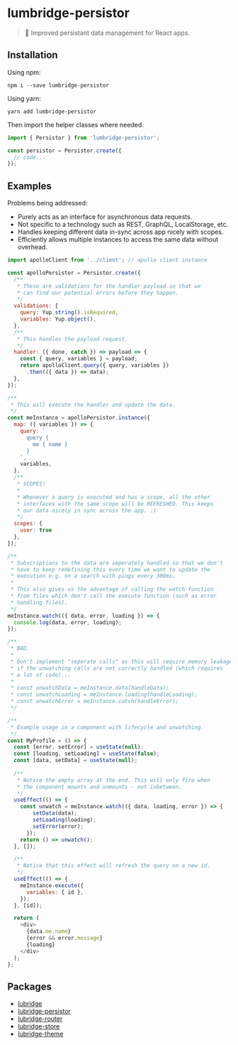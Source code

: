 # lumbridge-persistor

> 🏰 Improved persistant data management for React apps.

## Installation

Using npm:

```shell
npm i --save lumbridge-persistor
```

Using yarn:

```shell
yarn add lumbridge-persistor
```

Then import the helper classes where needed.

```js
import { Persistor } from 'lumbridge-persistor';

const persistor = Persistor.create({
  // code...
});
```

## Examples

Problems being addressed:

- Purely acts as an interface for asynchronous data requests.
- Not specific to a technology such as REST, GraphQL, LocalStorage, etc.
- Handles keeping different data in-sync across app nicely with scopes.
- Efficiently allows multiple instances to access the same data without overhead.

```js
import apolloClient from '../client'; // apollo client instance

const apolloPersistor = Persistor.create({
  /**
   * These are validations for the handler payload so that we
   * can find our potential errors before they happen.
   */
  validations: {
    query: Yup.string().isRequired,
    variables: Yup.object(),
  },
  /**
   * This handles the payload request.
   */
  handler: ({ done, catch }) => payload => {
    const { query, variables } = payload;
    return apolloClient.query({ query, variables })
      .then(({ data }) => data);
  },
});

/**
 * This will execute the handler and update the data.
 */
const meInstance = apolloPersistor.instance({
  map: ({ variables }) => {
    query: `
      query {
        me { name }
      }
    `,
    variables,
  },
  /**
   * SCOPES!
   *
   * Whenever a query is executed and has a scope, all the other
   * interfaces with the same scope will be REFRESHED. This keeps
   * our data nicely in sync across the app. :)
   */
  scopes: {
    user: true
  },
});

/**
 * Subscriptions to the data are seperately handled so that we don't
 * have to keep redefining this every time we want to update the
 * execution e.g. on a search with pings every 300ms.
 *
 * This also gives us the advantage of calling the watch function
 * from files which don't call the execute function (such as error
 * handling files).
 */
meInstance.watch(({ data, error, loading }) => {
  console.log(data, error, loading);
});

/**
 * BAD.
 *
 * Don't implement "seperate calls" as this will require memory leakage
 * if the unwatching calls are not correctly handled (which requires
 * a lot of code)...
 *
 * const unwatchData = meInstance.data(handleData);
 * const unwatchLoading = meInstance.loading(handleLoading);
 * const unwatchError = meInstance.catch(handleError);
 */

/**
 * Example usage in a component with lifecycle and unwatching.
 */
const MyProfile = () => {
  const [error, setError] = useState(null);
  const [loading, setLoading] = useState(false);
  const [data, setData] = useState(null);
  
  /**
   * Notice the empty array at the end. This will only fire when
   * the component mounts and unmounts - not inbetween.
   */
  useEffect(() => {
    const unwatch = meInstance.watch(({ data, loading, error }) => {
        setData(data);
        setLoading(loading);
        setError(error);
      });
    return () => unwatch();
  }, []);

  /**
   * Notice that this effect will refresh the query on a new id.
   */
  useEffect(() => {
    meInstance.execute({
      variables: { id },
    });
  }, [id]);

  return (
    <div>
      {data.me.name}
      {error && error.message}
      {loading}
    </div>
  );
};
```

## Packages

- [lubridge](https://github.com/jackrobertscott/lumbridge/tree/master/packages/lumbridge)
- [lubridge-persistor](https://github.com/jackrobertscott/lumbridge/tree/master/packages/lumbridge-persistor)
- [lubridge-router](https://github.com/jackrobertscott/lumbridge/tree/master/packages/lumbridge-router)
- [lubridge-store](https://github.com/jackrobertscott/lumbridge/tree/master/packages/lumbridge-store)
- [lubridge-theme](https://github.com/jackrobertscott/lumbridge/tree/master/packages/lumbridge-theme)